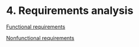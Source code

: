 # 4. Requirements analysis

[Functional requirements](4%20Requirements%20analysis%2015783233940f80e29fb4ff1ef1533cf5/Functional%20requirements%2015783233940f80ec80dee67b18df3b78.md)

[Nonfunctional requirements](4%20Requirements%20analysis%2015783233940f80e29fb4ff1ef1533cf5/Nonfunctional%20requirements%2015783233940f803fbe72fe1cf5928cbf.md)